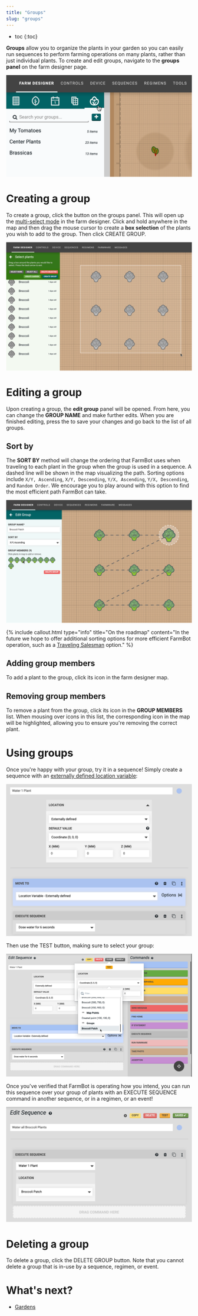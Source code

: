 ```yaml
---
title: "Groups"
slug: "groups"
---
```


* toc
{:toc}

**Groups** allow you to organize the plants in your garden so you can easily run sequences to perform farming operations on many plants, rather than just individual plants. To create and edit groups, navigate to the **groups panel** on the farm designer page.

![Screen Shot 2019-08-15 at 3.13.39 PM.png](Screen_Shot_2019-08-15_at_3.13.39_PM.png)

# Creating a group
To create a group, click the <span class="fb-button fb-blue"><i class="fa fa-plus"></i></span> button on the groups panel. This will open up the [multi-select mode](farm-designer#multi-select-mode) in the farm designer. Click and hold anywhere in the map and then drag the mouse cursor to create a **box selection** of the plants you wish to add to the group. Then click <span class="fb-button fb-blue">CREATE GROUP</span>.

![Groups 2.png](Groups_2.png)

# Editing a group
Upon creating a group, the **edit group** panel will be opened. From here, you can change the **GROUP NAME** and make further edits. When you are finished editing, press the <i class="fa fa-arrow-left"></i> to save your changes and go back to the list of all groups.

## Sort by
The **SORT BY** method will change the ordering that FarmBot uses when traveling to each plant in the group when the group is used in a sequence. A dashed line will be shown in the map visualizing the path. Sorting options include `X/Y, Ascending`, `X/Y, Descending`, `Y/X, Ascending`, `Y/X, Descending`, and `Random Order`. We encourage you to play around with this option to find the most efficient path FarmBot can take.

![Groups 3.png](Groups_3.png)



{%
include callout.html
type="info"
title="On the roadmap"
content="In the future we hope to offer additional sorting options for more efficient FarmBot operation, such as a [Traveling Salesman](https://en.wikipedia.org/wiki/Travelling_salesman_problem) option."
%}

## Adding group members
To add a plant to the group, click its icon in the farm designer map.

## Removing group members
To remove a plant from the group, click its icon in the **GROUP MEMBERS** list. When mousing over icons in this list, the corresponding icon in the map will be highlighted, allowing you to ensure you're removing the correct plant.

# Using groups
Once you're happy with your group, try it in a sequence! Simply create a sequence with an [externally defined location variable](../../Web-App/sequences/externally-defined-variables.md):

![Groups 4.png](Groups_4.png)

Then use the <span class="fb-button fb-orange">TEST</span> button, making sure to select your group:

![Groups 4b.png](Groups_4b.png)

Once you've verified that FarmBot is operating how you intend, you can run this sequence over your group of plants with an <span class="fb-step fb-execute">EXECUTE SEQUENCE</span> command in another sequence, or in a regimen, or an event!

![Groups 4c.png](Groups_4c.png)

# Deleting a group
To delete a group, click the <span class="fb-button fb-red">DELETE GROUP</span> button. Note that you cannot delete a group that is in-use by a sequence, regimen, or event.

# What's next?

 * [Gardens](../farm-designer/gardens.md)
